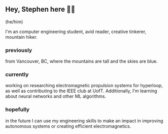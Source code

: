 ## Hey, Stephen here 👋👋

(he/him)

I'm an computer engineering student, avid reader, creative tinkerer, mountain hiker. 

### previously
from Vancouver, BC, where the mountains are tall and the skies are blue. 

### currently
working on researching electromagnetic propulsion systems for hyperloop, as well as contributing to the IEEE club at UofT. Additionally, I'm learning about neural networks and other ML algorithms.

### hopefully
in the future I can use my engineering skills to make an impact in improving autonomous systems or creating efficient electromagnetics.
